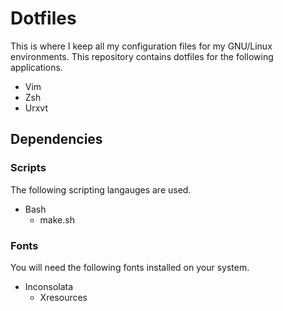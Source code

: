 # Dotfiles
This is where I keep all my configuration files for my GNU/Linux environments.
This repository contains dotfiles for the following applications.
* Vim
* Zsh
* Urxvt

## Dependencies
### Scripts
The following scripting langauges are used.
* Bash
	* make.sh

### Fonts
You will need the following fonts installed on your system.
* Inconsolata
	* Xresources
